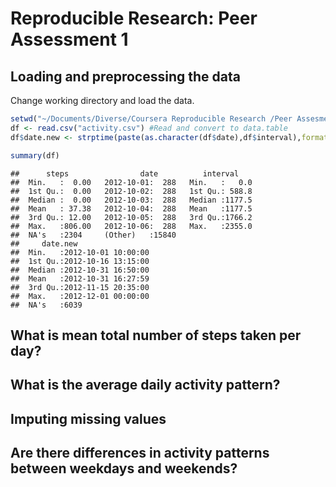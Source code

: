 # Reproducible Research: Peer Assessment 1


## Loading and preprocessing the data
Change working directory and load the data.

```r
setwd("~/Documents/Diverse/Coursera Reproducible Research /Peer Assesment 1/Peeras1/RepData_PeerAssessment1/")
df <- read.csv("activity.csv") #Read and convert to data.table
df$date.new <- strptime(paste(as.character(df$date),df$interval),format = "%Y-%m-%d %H%M")

summary(df)
```

```
##      steps                date          interval     
##  Min.   :  0.00   2012-10-01:  288   Min.   :   0.0  
##  1st Qu.:  0.00   2012-10-02:  288   1st Qu.: 588.8  
##  Median :  0.00   2012-10-03:  288   Median :1177.5  
##  Mean   : 37.38   2012-10-04:  288   Mean   :1177.5  
##  3rd Qu.: 12.00   2012-10-05:  288   3rd Qu.:1766.2  
##  Max.   :806.00   2012-10-06:  288   Max.   :2355.0  
##  NA's   :2304     (Other)   :15840                   
##     date.new                  
##  Min.   :2012-10-01 10:00:00  
##  1st Qu.:2012-10-16 13:15:00  
##  Median :2012-10-31 16:50:00  
##  Mean   :2012-10-31 16:27:59  
##  3rd Qu.:2012-11-15 20:35:00  
##  Max.   :2012-12-01 00:00:00  
##  NA's   :6039
```



## What is mean total number of steps taken per day?



## What is the average daily activity pattern?



## Imputing missing values



## Are there differences in activity patterns between weekdays and weekends?
